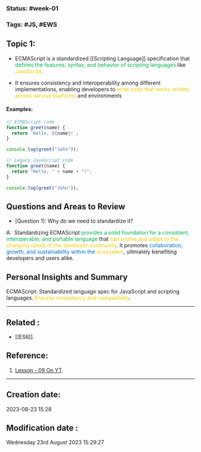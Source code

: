 
### Status: #week-01  

### Tags: #JS, #EWS 

## Topic 1: 

- ECMAScript is a standardized [[Scripting Language]] specification that <span style="color:#00b050">defines the features, syntax, and behavior of scripting languages</span> like <span style="color:#ebcb00">JavaScript</span>.

- It ensures consistency and interoperability among different implementations, enabling developers to <span style="color:#ebcb00">write code that works reliably across various platforms</span> and environments

#### Examples:

```javascript
// ECMAScript code
function greet(name) {
  return `Hello, ${name}!`;
}

console.log(greet("John"));

// Legacy JavaScript code
function greet(name) {
  return "Hello, " + name + "!";
}

console.log(greet("John"));

````

## Questions and Areas to Review

- \[Question 1\]: Why do we need to standardize it?

A:  Standardizing ECMAScript <span style="color:#00b050">provides a solid foundation for a consistent, interoperable, and portable language</span> that <span style="color:#ebcb00">can evolve and adapt to the changing needs of the developer community</span>. It promotes<span style="color:#0070c0"> collaboration, growth, and sustainability within the <span style="color:#ebcb00">ecosystem</span></span>, ultimately benefiting developers and users alike.



## Personal Insights and Summary

ECMAScript: Standardized language spec for JavaScript and scripting languages. <span style="color:#ebcb00">Ensures consistency and compatibility</span>.

______________________________________________________________________


## Related : 

- [[ES6]].

## Reference: 

1.  [Lesson - 09 On YT](https://www.youtube.com/watch?v=6RLo08fmGXg).


---

  ## Creation date: 
  
  2023-08-23 15:28 
  
  
   ## Modification date :
   
   Wednesday 23rd August 2023 15:29:27